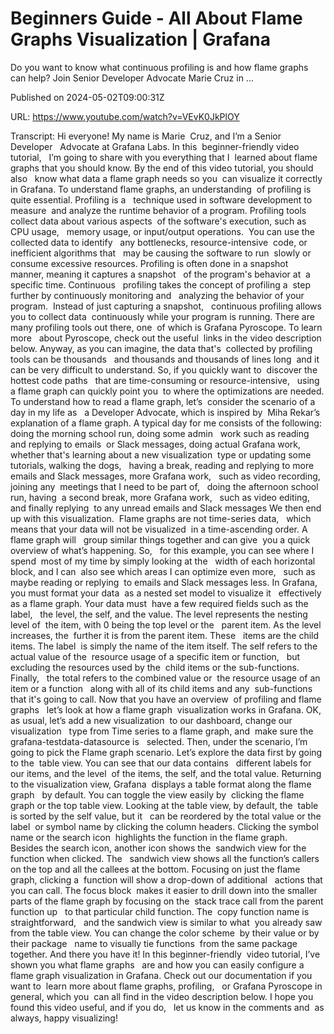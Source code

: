# Beginners Guide - All About Flame Graphs Visualization | Grafana

Do you want to know what continuous profiling is and how flame graphs can help? Join Senior Developer Advocate Marie Cruz in ...

Published on 2024-05-02T09:00:31Z

URL: https://www.youtube.com/watch?v=VEvK0JkPlOY

Transcript: Hi everyone! My name is Marie 
Cruz, and I’m a Senior Developer   Advocate at Grafana Labs. In this 
beginner-friendly video tutorial,   I’m going to share with you everything that I 
learned about flame graphs that you should know. By the end of this video tutorial, you should also   know what data a flame graph needs so you 
can visualize it correctly in Grafana. To understand flame graphs, an understanding 
of profiling is quite essential. Profiling is a   technique used in software development to measure 
and analyze the runtime behavior of a program. Profiling tools collect data about various aspects 
of the software's execution, such as CPU usage,   memory usage, or input/output operations. 
You can use the collected data to identify   any bottlenecks, resource-intensive 
code, or inefficient algorithms that   may be causing the software to run 
slowly or consume excessive resources. Profiling is often done in a snapshot 
manner, meaning it captures a snapshot   of the program's behavior at 
a specific time. Continuous   profiling takes the concept of profiling a 
step further by continuously monitoring and   analyzing the behavior of your program. 
Instead of just capturing a snapshot,   continuous profiling allows you to collect data 
continuously while your program is running. There are many profiling tools out there, one 
of which is Grafana Pyroscope. To learn more   about Pyroscope, check out the useful 
links in the video description below. Anyway, as you can imagine, the data that's 
collected by profiling tools can be thousands   and thousands and thousands of lines long 
and it can be very difficult to understand. So, if you quickly want to 
discover the hottest code paths   that are time-consuming or resource-intensive,   using a flame graph can quickly point you 
to where the optimizations are needed. To understand how to read a flame graph, let’s 
consider the scenario of a day in my life as   a Developer Advocate, which is inspired by 
Miha Rekar’s explanation of a flame graph. A typical day for me consists of the following: 
doing the morning school run, doing some admin   work such as reading and replying to emails 
or Slack messages, doing actual Grafana work,   whether that's learning about a new visualization 
type or updating some tutorials, walking the dogs,   having a break, reading and replying to more 
emails and Slack messages, more Grafana work,   such as video recording, joining any 
meetings that I need to be part of,   doing the afternoon school run, having 
a second break, more Grafana work,   such as video editing, and finally replying 
to any unread emails and Slack messages We then end up with this visualization. 
Flame graphs are not time-series data,   which means that your data will not be visualized 
in a time-ascending order. A flame graph will   group similar things together and can give 
you a quick overview of what’s happening. So,   for this example, you can see where I spend 
most of my time by simply looking at the   width of each horizontal block, and I can 
also see which areas I can optimize even more,   such as maybe reading or replying 
to emails and Slack messages less. In Grafana, you must format your data 
as a nested set model to visualize it   effectively as a flame graph. Your data must 
have a few required fields such as the label,   the level, the self, and the value. The level represents the nesting level of 
the item, with 0 being the top level or the   parent item. As the level increases, the 
further it is from the parent item. These   items are the child items. The label 
is simply the name of the item itself. The self refers to the actual value of the 
resource usage of a specific item or function,   but excluding the resources used by the 
child items or the sub-functions. Finally,   the total refers to the combined value or 
the resource usage of an item or a function   along with all of its child items and any 
sub-functions that it's going to call. Now that you have an overview 
of profiling and flame graphs   let’s look at how a flame graph 
visualization works in Grafana. OK, as usual, let’s add a new visualization 
to our dashboard, change our visualization   type from Time series to a flame graph, and 
make sure the grafana-testdata-datasource is   selected. Then, under the scenario, I’m 
going to pick the Flame graph scenario. Let’s explore the data first by going to the 
table view. You can see that our data contains   different labels for our items, and the level 
of the items, the self, and the total value. Returning to the visualization view, Grafana 
displays a table format along the flame graph   by default. You can toggle the view easily by 
clicking the flame graph or the top table view. Looking at the table view, by default, the 
table is sorted by the self value, but it   can be reordered by the total value or the label 
or symbol name by clicking the column headers. Clicking the symbol name or the search icon 
highlights the function in the flame graph.   Besides the search icon, another icon shows the 
sandwich view for the function when clicked. The   sandwich view shows all the function’s callers 
on the top and all the callees at the bottom. Focusing on just the flame graph, clicking a 
function will show a drop-down of additional   actions that you can call. The focus block 
makes it easier to drill down into the smaller   parts of the flame graph by focusing on the 
stack trace call from the parent function up   to that particular child function. The 
copy function name is straightforward,   and the sandwich view is similar to what 
you already saw from the table view. You can change the color scheme 
by their value or by their package   name to visually tie functions 
from the same package together. And there you have it! In this beginner-friendly 
video tutorial, I’ve shown you what flame graphs   are and how you can easily configure a 
flame graph visualization in Grafana. Check out our documentation if you want to 
learn more about flame graphs, profiling,   or Grafana Pyroscope in general, which you 
can all find in the video description below. I hope you found this video useful, and if you do,   let us know in the comments and 
as always, happy visualizing!

